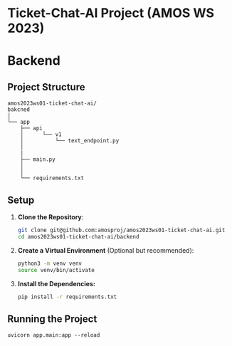 # Ticket-Chat-AI Project (AMOS WS 2023)

# Backend

## Project Structure

    amos2023ws01-ticket-chat-ai/
    bakcned
    │
    └── app
        ├── api                     
        │      └── v1
        │          └── text_endpoint.py
        │
        |
        ├── main.py
        │
        │
        └── requirements.txt


## Setup

1. **Clone the Repository**:

   ```bash
   git clone git@github.com:amosproj/amos2023ws01-ticket-chat-ai.git
   cd amos2023ws01-ticket-chat-ai/backend

2. **Create a Virtual Environment** (Optional but recommended):

    ```bash
    python3 -m venv venv
    source venv/bin/activate

3. **Install the Dependencies:**

    ```bash
    pip install -r requirements.txt

## Running the Project

    uvicorn app.main:app --reload
